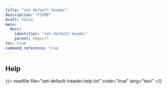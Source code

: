 ```yaml
---
title: "set default header"
description: "FIXME"
draft: false
menu:
  docs:
    identifier: "set-default-header"
    parent: edgectl
toc: true
command_reference: true
---
```


## Help

{{< readfile file="set-default-header.help.txt" code="true" lang="text" >}}
